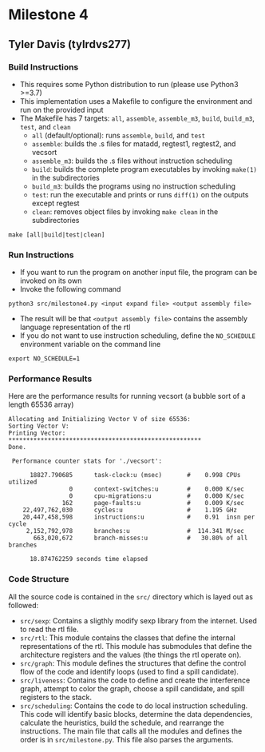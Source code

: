 # Milestone 4
## Tyler Davis (tylrdvs277)
### Build Instructions
* This requires some Python distribution to run (please use Python3 >=3.7)
* This implementation uses a Makefile to configure the environment and run on the provided input
* The Makefile has 7 targets: `all`, `assemble`, `assemble_m3`, `build`, `build_m3`, `test`, and `clean`
    * `all` (default/optional): runs `assemble`, `build`, and `test`
    * `assemble`: builds the .s files for matadd, regtest1, regtest2, and vecsort
    * `assemble_m3`: builds the .s files without instruction scheduling
    * `build`: builds the complete program executables by invoking `make(1)` in the subdirectories
    * `build_m3`: builds the programs using no instruction scheduling
    * `test`: run the executable and prints or runs `diff(1)` on the outputs except regtest
    * `clean`: removes object files by invoking `make clean` in the subdirectories
```
make [all|build|test|clean]
```
### Run Instructions
* If you want to run the program on another input file, the program can be invoked on its own
* Invoke the following command
```
python3 src/milestone4.py <input expand file> <output assembly file>
```
* The result will be that `<output assembly file>` contains the assembly language representation of the rtl
* If you do not want to use instruction scheduling, define the `NO_SCHEDULE` environment variable on the command line
```
export NO_SCHEDULE=1
```
### Performance Results
Here are the performance results for running vecsort (a bubble sort of a length 65536 array)
```
Allocating and Initializing Vector V of size 65536:
Sorting Vector V:
Printing Vector:
******************************************************
Done.

 Performance counter stats for './vecsort':

      18827.790685      task-clock:u (msec)       #    0.998 CPUs utilized          
                 0      context-switches:u        #    0.000 K/sec                  
                 0      cpu-migrations:u          #    0.000 K/sec                  
               162      page-faults:u             #    0.009 K/sec                  
    22,497,762,030      cycles:u                  #    1.195 GHz                    
    20,447,458,598      instructions:u            #    0.91  insn per cycle         
     2,152,792,978      branches:u                #  114.341 M/sec                  
       663,020,672      branch-misses:u           #   30.80% of all branches        

      18.874762259 seconds time elapsed
```
### Code Structure
All the source code is contained in the `src/` directory which is layed out as followed:
  * `src/sexp`: Contains a sligthly modify sexp library from the internet. Used to read the rtl file.
  * `src/rtl`: This module contains the classes that define the internal representations of the rtl. This module has submodules that define the architecture registers and the values (the things the rtl operate on).
  * `src/graph`: This module defines the structures that define the control flow of the code and identify loops (used to find a spill candidate).
  * `src/liveness`: Contains the code to define and create the interference graph, attempt to color the graph, choose a spill candidate, and spill registers to the stack.
  * `src/scheduling`: Contains the code to do local instruction scheduling. This code will identify basic blocks, determine the data dependencies, calculate the heuristics, build the schedule, and rearrange the instructions.
The main file that calls all the modules and defines the order is in `src/milestone.py`. This file also parses the arguments.

